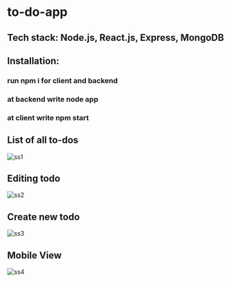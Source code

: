 # to-do-app

## Tech stack: Node.js, React.js, Express, MongoDB


## Installation:
### run npm i for client and backend
### at backend write node app
### at client write npm start

## List of all to-dos
![ss1](https://github.com/Priyanshu475/to-do-app/assets/96469123/b26727e9-460e-4fc7-afa1-8a844c749640)


## Editing todo
![ss2](https://github.com/Priyanshu475/to-do-app/assets/96469123/56a0ffb8-de38-4310-b522-2d2c178b35b3)


## Create new todo
![ss3](https://github.com/Priyanshu475/to-do-app/assets/96469123/fa500c95-ca4a-41e7-8a01-6b7bf385ce32)


## Mobile View
![ss4](https://github.com/Priyanshu475/to-do-app/assets/96469123/7b1a412a-04cd-4633-b81f-5f367e2fd975)
